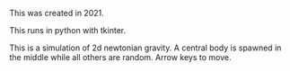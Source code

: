 This was created in 2021.

This runs in python with tkinter.

This is a simulation of 2d newtonian gravity. A central body is spawned in the middle while all others are random. Arrow keys to move.
